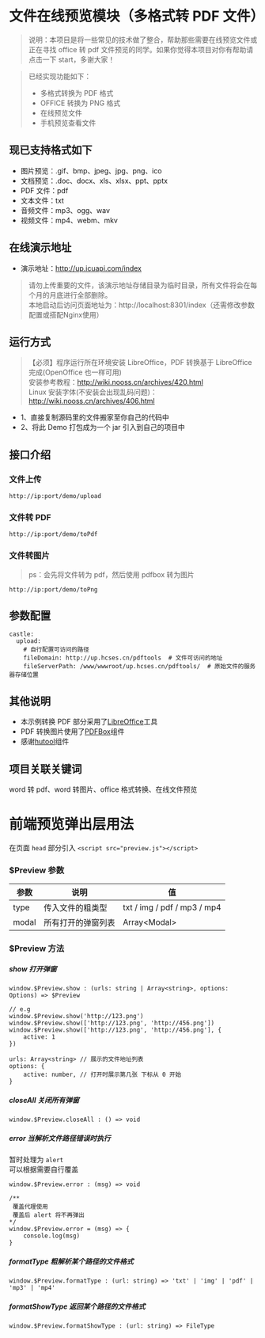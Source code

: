 # 文件在线预览模块（多格式转 PDF 文件）

> 说明：本项目是将一些常见的技术做了整合，帮助那些需要在线预览文件或正在寻找 office 转 pdf 文件预览的同学。如果你觉得本项目对你有帮助请点击一下 start，多谢大家！

> 已经实现功能如下：
>
> -   多格式转换为 PDF 格式
> -   OFFICE 转换为 PNG 格式
> -   在线预览文件
> -   手机预览查看文件

## 现已支持格式如下

-   图片预览：.gif、bmp、jpeg、jpg、png、ico
-   文档预览：.doc、docx、xls、xlsx、ppt、pptx
-   PDF 文件：pdf
-   文本文件：txt
-   音频文件：mp3、ogg、wav
-   视频文件：mp4、webm、mkv

## 在线演示地址

 - 演示地址：http://up.icuapi.com/index

 > 请勿上传重要的文件，该演示地址存储目录为临时目录，所有文件将会在每个月的月底进行全部删除。    
 > 本地启动后访问页面地址为：http://localhost:8301/index（还需修改参数配置或搭配Nginx使用）

## 运行方式

> 【必须】程序运行所在环境安装 LibreOffice，PDF 转换基于 LibreOffice 完成(OpenOffice 也一样可用)  
> 安装参考教程：http://wiki.nooss.cn/archives/420.html  
> Linux 安装字体(不安装会出现乱码问题)：http://wiki.nooss.cn/archives/406.html

-   1、直接复制源码里的文件搬家至你自己的代码中
-   2、将此 Demo 打包成为一个 jar 引入到自己的项目中

## 接口介绍

### 文件上传

`http://ip:port/demo/upload`

### 文件转 PDF

`http://ip:port/demo/toPdf`

### 文件转图片

> ps：会先将文件转为 pdf，然后使用 pdfbox 转为图片

`http://ip:port/demo/toPng`

## 参数配置

```shell
castle:
  upload:
    # 自行配置可访问的路径
    fileDomain: http://up.hcses.cn/pdftools  # 文件可访问的地址
    fileServerPath: /www/wwwroot/up.hcses.cn/pdftools/  # 原始文件的服务器存储位置
```

## 其他说明

-   本示例转换 PDF 部分采用了<a href="https://zh-cn.libreoffice.org/download/libreoffice/" target="_blank">LibreOffice</a>工具
-   PDF 转换图片使用了<a href="https://pdfbox.apache.org/" target="_blank">PDFBox</a>组件
-   感谢<a href="https://hutool.cn/" target="_blank">hutool</a>组件

## 项目关联关键词

word 转 pdf、word 转图片、office 格式转换、在线文件预览

# 前端预览弹出层用法

在页面 `head` 部分引入 `<script src="preview.js"></script>`

### $Preview 参数

| 参数  | 说明               | 值                          |
| ----- | ------------------ | --------------------------- |
| type  | 传入文件的粗类型   | txt / img / pdf / mp3 / mp4 |
| modal | 所有打开的弹窗列表 | Array\<Modal>               |

### $Preview 方法

##### show 打开弹窗

```
window.$Preview.show : (urls: string | Array<string>, options: Options) => $Preview

// e.g
window.$Preview.show('http://123.png')
window.$Preview.show(['http://123.png', 'http://456.png'])
window.$Preview.show(['http://123.png', 'http://456.png'], {
	active: 1
})

urls: Array<string> // 展示的文件地址列表
options: {
	active: number, // 打开时展示第几张 下标从 0 开始
}
```

##### closeAll 关闭所有弹窗

```
window.$Preview.closeAll : () => void
```

##### error 当解析文件路径错误时执行

暂时处理为 `alert`  
可以根据需要自行覆盖

```
window.$Preview.error : (msg) => void

/**
 覆盖代理使用
 覆盖后 alert 将不再弹出
*/
window.$Preview.error = (msg) => {
	console.log(msg)
}
```

##### formatType 粗解析某个路径的文件格式

```
window.$Preview.formatType : (url: string) => 'txt' | 'img' | 'pdf' | 'mp3' | 'mp4'
```

##### formatShowType 返回某个路径的文件格式

```
window.$Preview.formatShowType : (url: string) => FileType
```
